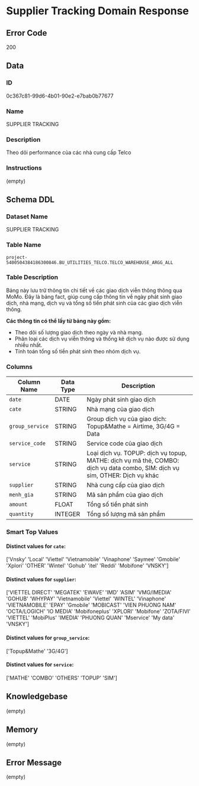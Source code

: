 # Supplier Tracking Domain Response

## Error Code
200

## Data

### ID
0c367c81-99d6-4b01-90e2-e7bab0b77677

### Name
SUPPLIER TRACKING

### Description
Theo dõi performance của các nhà cung cấp Telco

### Instructions
(empty)

## Schema DDL

### Dataset Name
SUPPLIER TRACKING

### Table Name
`project-5400504384186300846.BU_UTILITIES_TELCO.TELCO_WAREHOUSE_ARGG_ALL`

### Table Description
Bảng này lưu trữ thông tin chi tiết về các giao dịch viễn thông thông qua MoMo. Đây là bảng fact, giúp cung cấp thông tin về ngày phát sinh giao dịch, nhà mạng, dịch vụ và tổng số tiền phát sinh của các giao dịch viễn thông.

**Các thông tin có thể lấy từ bảng này gồm:**
- Theo dõi số lượng giao dịch theo ngày và nhà mạng.
- Phân loại các dịch vụ viễn thông và thống kê dịch vụ nào được sử dụng nhiều nhất.
- Tính toán tổng số tiền phát sinh theo nhóm dịch vụ.

### Columns

| Column Name | Data Type | Description |
|-------------|-----------|-------------|
| `date` | DATE | Ngày phát sinh giao dịch |
| `cate` | STRING | Nhà mạng của giao dịch |
| `group_service` | STRING | Group dịch vụ của giao dịch: Topup&Mathe = Airtime, 3G/4G = Data |
| `service_code` | STRING | Service code của giao dịch |
| `service` | STRING | Loại dịch vụ. TOPUP: dịch vụ topup, MATHE: dịch vụ mã thẻ, COMBO: dịch vụ data combo, SIM: dịch vụ sim, OTHER: Dịch vụ khác |
| `supplier` | STRING | Nhà cung cấp của giao dịch |
| `menh_gia` | STRING | Mã sản phẩm của giao dịch |
| `amount` | FLOAT | Tổng số tiền phát sinh |
| `quantity` | INTEGER | Tổng số lượng mã sản phẩm |

### Smart Top Values

#### Distinct values for `cate`:
['Vnsky' 'Local' 'Viettel' 'Vietnamobile' 'Vinaphone' 'Saymee' 'Gmobile' 'Xplori' 'OTHER' 'Wintel' 'Gohub' 'itel' 'Reddi' 'Mobifone' 'VNSKY']

#### Distinct values for `supplier`:
['VIETTEL DIRECT' 'MEGATEK' 'EWAVE' 'IMD' 'ASIM' 'VMG/IMEDIA' 'GOHUB' 'WHYPAY' 'Vietnamobile' 'Viettel' 'WINTEL' 'Vinaphone' 'VIETNAMOBILE' 'EPAY' 'Gmobile' 'MOBICAST' 'VIEN PHUONG NAM' 'OCTA/LOGICH' 'IO MEDIA' 'Mobifoneplus' 'XPLORI' 'Mobifone' 'ZOTA/FIVI' 'VIETTEL' 'MobiPlus' 'IMEDIA' 'PHUONG QUAN' 'Mservice' 'My data' 'VNSKY']

#### Distinct values for `group_service`:
['Topup&Mathe' '3G/4G']

#### Distinct values for `service`:
['MATHE' 'COMBO' 'OTHERS' 'TOPUP' 'SIM']

## Knowledgebase
(empty)

## Memory
(empty)

## Error Message
(empty)